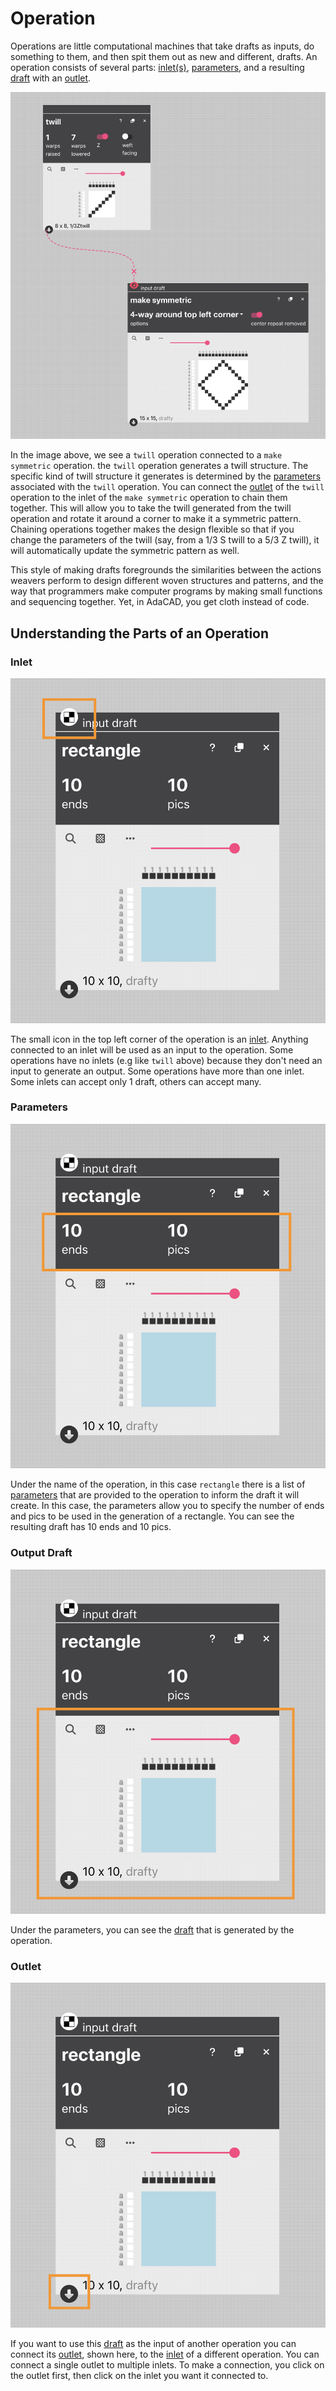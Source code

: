 # Operation

Operations are little computational machines that take drafts as inputs, do something to them, and then spit them out as new and different, drafts. An operation consists of several parts:  [inlet(s)](inlet), [parameters](parameter), and a resulting [draft](draft) with an [outlet](outlet).  

![file](./img/operations.png)

In the image above, we see a `twill` operation connected to a `make symmetric` operation. the `twill` operation generates a twill structure. The specific kind of twill structure it generates is determined by the [parameters](parameter) associated with the `twill`  operation.  You can connect the [outlet](outlet) of the `twill` operation to the inlet of the `make symmetric` operation to chain them together. This will allow you to take the twill generated from the twill operation and rotate it around a corner to make it a symmetric pattern. Chaining operations together makes the design flexible so that if you change the parameters of the twill (say, from a 1/3 S twill to a 5/3 Z twill), it will automatically update the symmetric pattern as well. 

This style of making drafts foregrounds the similarities between the actions weavers perform to design different woven structures and patterns, and the way that programmers make computer programs by making small functions and sequencing together. Yet, in AdaCAD, you get cloth instead of code. 

## Understanding the Parts of an Operation

### Inlet

![file](./img/inlet.png)

The small icon in the top left corner of the operation is an [inlet](inlet). Anything connected to an inlet will be used as an input to the operation. Some operations have no inlets (e.g like `twill` above) because they don't need an input to generate an output. Some operations have more than one inlet. Some inlets can accept only 1 draft, others can accept many. 

### Parameters

![file](./img/parameters.png)

Under the name of the operation, in this case `rectangle` there is a list of [parameters](parameter) that are provided to the operation to inform the draft it will create. In this case, the parameters allow you to specify the number of ends and pics to be used in the generation of a rectangle. You can see the resulting draft has 10 ends and 10 pics. 

### Output Draft

![file](./img/output_draft.png)

Under the parameters, you can see the [draft](draft) that is generated by the operation. 

### Outlet

![file](./img/outlet.png)

If you want to use this [draft](draft) as the input of another operation you can connect its [outlet](outlet), shown here, to the [inlet](inlet) of a different operation. You can connect a single outlet to multiple inlets. To make a connection, you click on the outlet first, then click on the inlet you want it connected to. 

